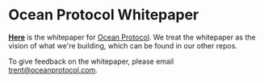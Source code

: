 # Ocean Protocol Whitepaper
**[Here](whitepaper.pdf)** is the whitepaper for [Ocean Protocol](www.oceanprotocol.com). We treat the whitepaper as the vision of what we're building, which can be found in our other repos.

To give feedback on the whitepaper, please email [trent@oceanprotocol.com](trent@oceanprotocol.com). 
